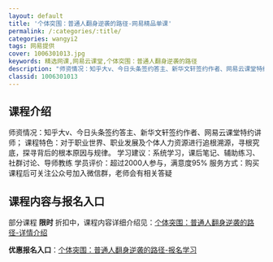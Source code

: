 ```yaml
---
layout: default
title: '个体突围：普通人翻身逆袭的路径-网易精品单课'
permalink: /:categories/:title/
categories: wangyi2
tags: 网易提供
cover: 1006301013.jpg
keywords: 精选网课,网易云课堂,个体突围：普通人翻身逆袭的路径
description: "师资情况：知乎大v、今日头条签约答主、新华文轩签约作者、网易云课堂特约讲师；课程特色：对于职业世界、职业发展及个体人力资源进行追根溯源，寻根究底，探寻背后的根本原因与规律。学习建议：系统学习"
classid: 1006301013
---
```


## 课程介绍

师资情况：知乎大v、今日头条签约答主、新华文轩签约作者、网易云课堂特约讲师；
课程特色：对于职业世界、职业发展及个体人力资源进行追根溯源，寻根究底，探寻背后的根本原因与规律。
学习建议：系统学习，课后笔记、辅助练习、社群讨论、导师教练
学员评价：超过2000人参与，满意度95%
服务方式：购买课程后可关注公众号加入微信群，老师会有相关答疑

## 课程内容与报名入口

部分课程 **限时** 折扣中，课程内容详细介绍见：[个体突围：普通人翻身逆袭的路径-详情介绍](https://study.163.com/course/introduction/1006301013.htm?share=1&shareId=1025206652&utm_campaign=share&utm_medium=iphoneShare&utm_source=&utm_u=1025206652)

**优惠报名入口**：[个体突围：普通人翻身逆袭的路径-报名学习](https://study.163.com/course/introduction/1006301013.htm?share=1&shareId=1025206652&utm_campaign=share&utm_medium=iphoneShare&utm_source=&utm_u=1025206652)

